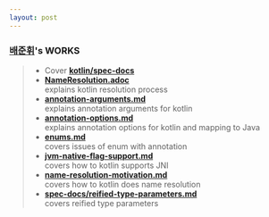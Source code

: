 ```yaml
---
layout: post
---
```


### [배준휘](https://github.com/BJH9750)'s WORKS 
 > * Cover [**kotlin/spec-docs**](https://github.com/18-1-SKKU-OSS/kotlin/tree/master/spec-docs)
 > * [**NameResolution.adoc**](https://github.com/18-1-SKKU-OSS/kotlin/blob/master/spec-docs/NameResolution(KR).adoc)  
 explains kotlin resolution process
 > * [**annotation-arguments.md**](https://github.com/18-1-SKKU-OSS/kotlin/blob/master/spec-docs/annotation-arguments(KR).md)  
 explains annotation arguments for kotlin 
 > * [**annotation-options.md**](https://github.com/18-1-SKKU-OSS/kotlin/blob/master/spec-docs/annotation-options(KR).md)  
 explains annotation options for kotlin and mapping to Java
 > * [**enums.md**](https://github.com/18-1-SKKU-OSS/kotlin/blob/master/spec-docs/enums(KR).md)  
 covers issues of enum with annotation
 > * [**jvm-native-flag-support.md**](https://github.com/18-1-SKKU-OSS/kotlin/blob/master/spec-docs/jvm-native-flag-support(KR).md)  
 covers how to kotlin supports JNI
 > * [**name-resolution-motivation.md**](https://github.com/18-1-SKKU-OSS/kotlin/blob/master/spec-docs/name-resolution-motivation(KR).md)  
 covers how to kotlin does name resolution
 > * [**spec-docs/reified-type-parameters.md**](https://github.com/18-1-SKKU-OSS/kotlin/blob/master/spec-docs/spec-docs/reified-type-parameters(KR).md)  
 covers reified type parameters